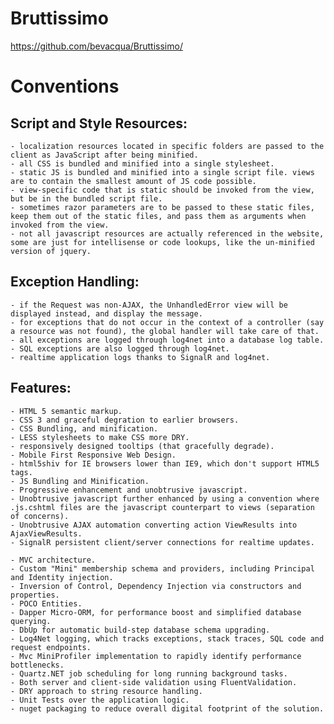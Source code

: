 Bruttissimo
===========

https://github.com/bevacqua/Bruttissimo/


Conventions
===========


Script and Style Resources:
---------------------------

	- localization resources located in specific folders are passed to the client as JavaScript after being minified.
	- all CSS is bundled and minified into a single stylesheet.
	- static JS is bundled and minified into a single script file. views are to contain the smallest amount of JS code possible.
	- view-specific code that is static should be invoked from the view, but be in the bundled script file.
	- sometimes razor parameters are to be passed to these static files, keep them out of the static files, and pass them as arguments when invoked from the view.
	- not all javascript resources are actually referenced in the website, some are just for intellisense or code lookups, like the un-minified version of jquery.


Exception Handling:
-------------------

	- if the Request was non-AJAX, the UnhandledError view will be displayed instead, and display the message.
	- for exceptions that do not occur in the context of a controller (say a resource was not found), the global handler will take care of that.
	- all exceptions are logged through log4net into a database log table.
	- SQL exceptions are also logged through log4net.
    - realtime application logs thanks to SignalR and log4net.


Features:
---------

	- HTML 5 semantic markup.
	- CSS 3 and graceful degration to earlier browsers.
	- CSS Bundling, and minification.
	- LESS stylesheets to make CSS more DRY.
	- responsively designed tooltips (that gracefully degrade).
	- Mobile First Responsive Web Design.
	- html5shiv for IE browsers lower than IE9, which don't support HTML5 tags.
	- JS Bundling and Minification.
	- Progressive enhancement and unobtrusive javascript.
	- Unobtrusive javascript further enhanced by using a convention where .js.cshtml files are the javascript counterpart to views (separation of concerns).
	- Unobtrusive AJAX automation converting action ViewResults into AjaxViewResults.
	- SignalR persistent client/server connections for realtime updates.

	- MVC architecture.
	- Custom "Mini" membership schema and providers, including Principal and Identity injection.
	- Inversion of Control, Dependency Injection via constructors and properties.
	- POCO Entities.
	- Dapper Micro-ORM, for performance boost and simplified database querying.
	- DbUp for automatic build-step database schema upgrading.
	- Log4Net logging, which tracks exceptions, stack traces, SQL code and request endpoints.
	- Mvc MiniProfiler implementation to rapidly identify performance bottlenecks.
    - Quartz.NET job scheduling for long running background tasks.
	- Both server and client-side validation using FluentValidation.
	- DRY approach to string resource handling.
	- Unit Tests over the application logic.
    - nuget packaging to reduce overall digital footprint of the solution.